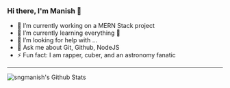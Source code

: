 ### Hi there, I'm Manish  👋

- 🔭 I’m currently working on a MERN Stack project
- 🌱 I’m currently learning everything 🤣
- 🤔 I’m looking for help with ...
- 💬 Ask me about Git, Github, NodeJS 
- ⚡ Fun fact: I am rapper, cuber, and an astronomy fanatic

<hr/>

<img align="left" alt="sngmanish's Github Stats" src="https://github-readme-stats.vercel.app/api?username=sngmanish&show_icons=true&hide_border=true" />
